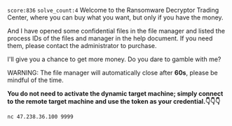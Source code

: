 `score:836` `solve_count:4`
Welcome to the Ransomware Decryptor Trading Center, where you can buy what you want, but only if you have the money.

And I have opened some confidential files in the file manager and listed the process IDs of the files and manager in the help document. If you need them, please contact the administrator to purchase.

I'll give you a chance to get more money. Do you dare to gamble with me?

WARNING: The file manager will automatically close after **60s**, please be mindful of the time.

**You do not need to activate the dynamic target machine; simply connect to the remote target machine and use the token as your credential.👇👇👇**

```shell
nc 47.238.36.100 9999
```

